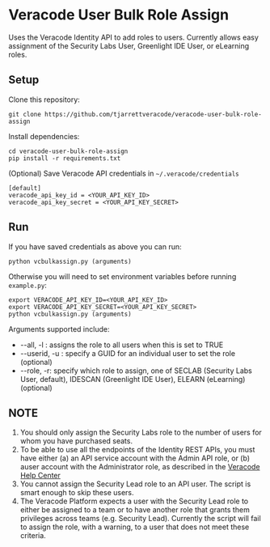 # Veracode User Bulk Role Assign

Uses the Veracode Identity API to add roles to users. Currently allows easy assignment of the Security Labs User, Greenlight IDE User, or eLearning roles.

## Setup

Clone this repository:

    git clone https://github.com/tjarrettveracode/veracode-user-bulk-role-assign

Install dependencies:

    cd veracode-user-bulk-role-assign
    pip install -r requirements.txt

(Optional) Save Veracode API credentials in `~/.veracode/credentials`

    [default]
    veracode_api_key_id = <YOUR_API_KEY_ID>
    veracode_api_key_secret = <YOUR_API_KEY_SECRET>

## Run

If you have saved credentials as above you can run:

    python vcbulkassign.py (arguments)

Otherwise you will need to set environment variables before running `example.py`:

    export VERACODE_API_KEY_ID=<YOUR_API_KEY_ID>
    export VERACODE_API_KEY_SECRET=<YOUR_API_KEY_SECRET>
    python vcbulkassign.py (arguments)

Arguments supported include:

* --all, -l : assigns the role to all users when this is set to TRUE
* --userid, -u : specify a GUID for an individual user to set the role (optional)
* --role, -r: specify which role to assign, one of SECLAB (Security Labs User, default), IDESCAN (Greenlight IDE User), ELEARN (eLearning) (optional)

## NOTE

1. You should only assign the Security Labs role to the number of users for whom you have purchased seats.
2. To be able to use all the endpoints of the Identity REST APIs, you must have either (a) an API service account with the Admin API role, or (b) auser account with the Administrator role, as described in the [Veracode Help Center](https://help.veracode.com/go/c_identity_intro)
3. You cannot assign the Security Lead role to an API user. The script is smart enough to skip these users.
4. The Veracode Platform expects a user with the Security Lead role to either be assigned to a team or to have another role that grants them privileges across teams (e.g. Security Lead). Currently the script will fail to assign the role, with a warning, to a user that does not meet these criteria.

